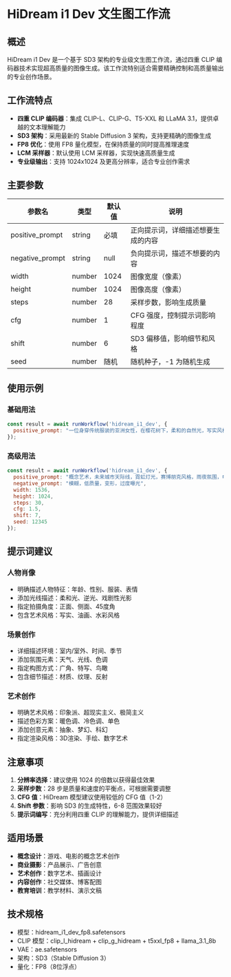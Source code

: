 # HiDream i1 Dev 文生图工作流

## 概述

HiDream i1 Dev 是一个基于 SD3 架构的专业级文生图工作流，通过四重 CLIP 编码器技术实现超高质量的图像生成。该工作流特别适合需要精确控制和高质量输出的专业创作场景。

## 工作流特点

- **四重 CLIP 编码器**：集成 CLIP-L、CLIP-G、T5-XXL 和 LLaMA 3.1，提供卓越的文本理解能力
- **SD3 架构**：采用最新的 Stable Diffusion 3 架构，支持更精确的图像生成
- **FP8 优化**：使用 FP8 量化模型，在保持质量的同时提高推理速度
- **LCM 采样器**：默认使用 LCM 采样器，实现快速高质量生成
- **专业级输出**：支持 1024x1024 及更高分辨率，适合专业创作需求

## 主要参数

| 参数名 | 类型 | 默认值 | 说明 |
|--------|------|--------|------|
| positive_prompt | string | 必填 | 正向提示词，详细描述想要生成的内容 |
| negative_prompt | string | null | 负向提示词，描述不想要的内容 |
| width | number | 1024 | 图像宽度（像素） |
| height | number | 1024 | 图像高度（像素） |
| steps | number | 28 | 采样步数，影响生成质量 |
| cfg | number | 1 | CFG 强度，控制提示词影响程度 |
| shift | number | 6 | SD3 偏移值，影响细节和风格 |
| seed | number | 随机 | 随机种子，-1 为随机生成 |

## 使用示例

### 基础用法

```javascript
const result = await runWorkflow('hidream_i1_dev', {
  positive_prompt: "一位身穿传统服装的亚洲女性，在樱花树下，柔和的自然光，写实风格，8K超清细节"
});
```

### 高级用法

```javascript
const result = await runWorkflow('hidream_i1_dev', {
  positive_prompt: "概念艺术，未来城市天际线，霓虹灯光，赛博朋克风格，雨夜氛围，电影级构图",
  negative_prompt: "模糊，低质量，变形，过度曝光",
  width: 1536,
  height: 1024,
  steps: 30,
  cfg: 1.5,
  shift: 7,
  seed: 12345
});
```

## 提示词建议

### 人物肖像
- 明确描述人物特征：年龄、性别、服装、表情
- 添加光线描述：柔和光、逆光、戏剧性光影
- 指定拍摄角度：正面、侧面、45度角
- 包含艺术风格：写实、油画、水彩风格

### 场景创作
- 详细描述环境：室内/室外、时间、季节
- 添加氛围元素：天气、光线、色调
- 指定构图方式：广角、特写、鸟瞰
- 包含细节描述：材质、纹理、反射

### 艺术创作
- 明确艺术风格：印象派、超现实主义、极简主义
- 描述色彩方案：暖色调、冷色调、单色
- 添加创意元素：抽象、梦幻、科幻
- 指定渲染风格：3D渲染、手绘、数字艺术

## 注意事项

1. **分辨率选择**：建议使用 1024 的倍数以获得最佳效果
2. **采样步数**：28 步是质量和速度的平衡点，可根据需要调整
3. **CFG 值**：HiDream 模型建议使用较低的 CFG 值（1-2）
4. **Shift 参数**：影响 SD3 的生成特性，6-8 范围效果较好
5. **提示词编写**：充分利用四重 CLIP 的理解能力，提供详细描述

## 适用场景

- **概念设计**：游戏、电影的概念艺术创作
- **商业摄影**：产品展示、广告创意
- **艺术创作**：数字艺术、插画设计
- **内容创作**：社交媒体、博客配图
- **教育培训**：教学材料、演示文稿

## 技术规格

- 模型：hidream_i1_dev_fp8.safetensors
- CLIP 模型：clip_l_hidream + clip_g_hidream + t5xxl_fp8 + llama_3.1_8b
- VAE：ae.safetensors
- 架构：SD3（Stable Diffusion 3）
- 量化：FP8（8位浮点）